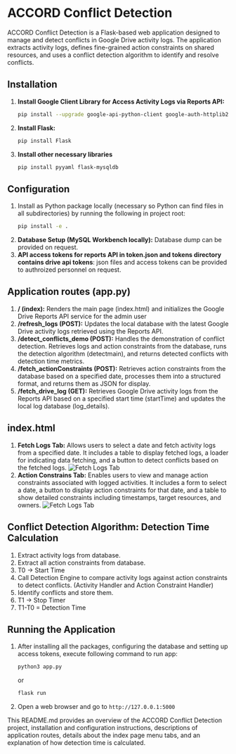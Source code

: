 # ACCORD Conflict Detection

ACCORD Conflict Detection is a Flask-based web application designed to manage and detect conflicts in Google Drive activity logs. The application extracts activity logs, defines fine-grained action constraints on shared resources, and uses a conflict detection algorithm to identify and resolve conflicts.

## Installation

1. **Install Google Client Library for Access Activity Logs via Reports API:**
   ```bash
   pip install --upgrade google-api-python-client google-auth-httplib2 google-auth-oauthlib
    ```
2. **Install Flask:**
   ```bash
   pip install Flask
   ```
3. **Install other necessary libraries**
   ```bash
   pip install pyyaml flask-mysqldb
   ```

## Configuration
1. Install as Python package locally (necessary so Python can find files in all subdirectories) by running the following in project root:
    ```bash
    pip install -e .
    ```
2. **Database Setup (MySQL Workbench locally):** Database dump can be provided on request.
3. **API access tokens for reports API in token.json and tokens directory contains drive api tokens**: json files and access tokens can be provided to authroized personnel on request.

## Application routes (app.py)

1. **/ (index):** Renders the main page (index.html) and initializes the Google Drive Reports API service for the admin user
2. **/refresh_logs (POST):** Updates the local database with the latest Google Drive activity logs retrieved using the Reports API.
3. **/detect_conflicts_demo (POST):** Handles the demonstration of conflict detection. Retrieves logs and action constraints from the database, runs the detection algorithm (detectmain), and returns detected conflicts with detection time metrics.
4. **/fetch_actionConstraints (POST):** Retrieves action constraints from the database based on a specified date, processes them into a structured format, and returns them as JSON for display.
5. **/fetch_drive_log (GET):** Retrieves Google Drive activity logs from the Reports API based on a specified start time (startTime) and updates the local log database (log_details).

## index.html

1. **Fetch Logs Tab:** Allows users to select a date and fetch activity logs from a specified date. It includes a table to display fetched logs, a loader for indicating data fetching, and a button to detect conflicts based on the fetched logs.
   ![Fetch Logs Tab](static/img/fetchLog.png)
2. **Action Constrains Tab:** Enables users to view and manage action constraints associated with logged activities. It includes a form to select a date, a button to display action constraints for that date, and a table to show detailed constraints including timestamps, target resources, and owners.
   ![Fetch Logs Tab](static/img/actionConstraint.png)

## Conflict Detection Algorithm: Detection Time Calculation

1. Extract activity logs from database.
2. Extract all action constraints from database.
3. T0 -> Start Time
4. Call Detection Engine to compare activity logs against action constraints to detect conflicts. (Activity Handler and Action Constraint Handler)
5. Identify conflicts and store them.
6. T1 -> Stop Timer
7. T1-T0 = Detection Time

## Running the Application

1. After installing all the packages, configuring the database and setting up access tokens, execute following command to run app:

   ```bash
   python3 app.py
   ```

   or

   ```bash
   flask run
   ```

2. Open a web browser and go to `http://127.0.0.1:5000`

This README.md provides an overview of the ACCORD Conflict Detection project, installation and configuration instructions, descriptions of application routes, details about the index page menu tabs, and an explanation of how detection time is calculated.
